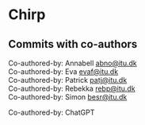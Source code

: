 # Chirp

## Commits with co-authors
Co-authored-by: Annabell <abno@itu.dk>  
Co-authored-by: Eva <evaf@itu.dk>  
Co-authored-by: Patrick <patj@itu.dk>  
Co-authored-by: Rebekka <rebp@itu.dk>  
Co-authored-by: Simon <besr@itu.dk>  
  
Co-authored-by: ChatGPT